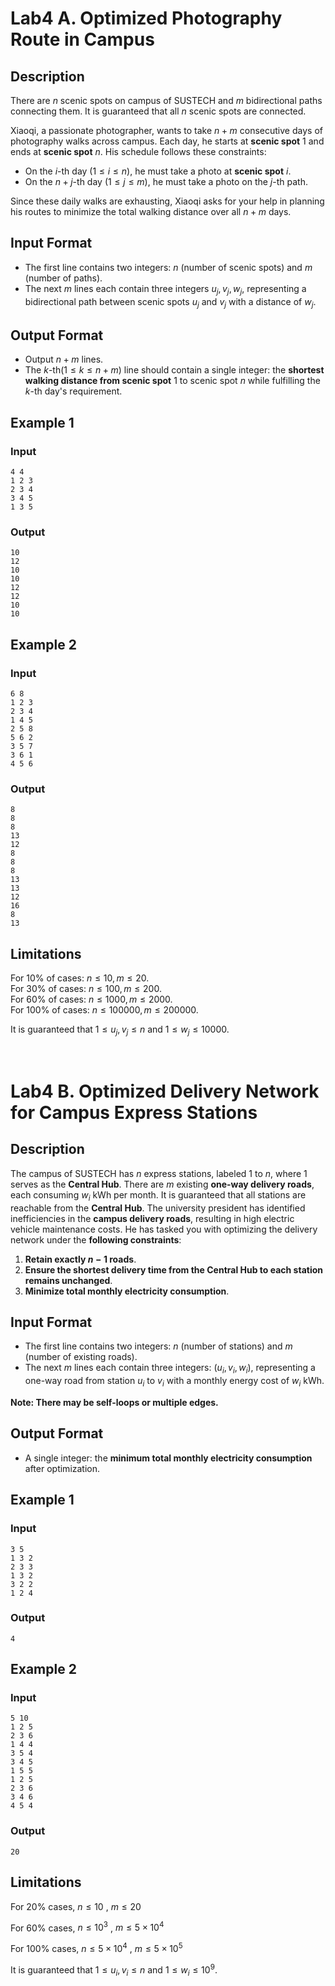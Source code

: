 # Lab4 A. Optimized Photography Route in Campus

## Description


There are $n$ scenic spots on campus of SUSTECH and $m$ bidirectional paths connecting them. It is guaranteed that all $n$ scenic spots are connected.

Xiaoqi, a passionate photographer, wants to take $n+m$ consecutive days of photography walks across campus. Each day, he starts at **scenic spot** $1$ and ends at **scenic spot** $n$. His schedule follows these constraints:

* On the $i$-th day ($1 \leq i \leq n$), he must take a photo at **scenic spot** $i$.
* On the $n+j$-th day ($1 \leq j \leq m$), he must take a photo on the $j$-th path.

Since these daily walks are exhausting, Xiaoqi asks for your help in planning his routes to minimize the total walking distance over all $n+m$ days.

## Input Format

* The first line contains two integers: $n$ (number of scenic spots) and $m$ (number of paths).
* The next $m$ lines each contain three integers $u_j, v_j, w_j$, representing a bidirectional path between scenic spots $u_j$ and $v_j$ with a distance of $w_j$.

## Output Format

* Output $n+m$ lines.
* The $k$-th($1 \leq k \leq n+m$) line should contain a single integer: the **shortest walking distance from scenic spot** $1$ to scenic spot $n$ while fulfilling the $k$-th day's requirement.

## Example 1

### Input

```
4 4
1 2 3
2 3 4
3 4 5
1 3 5
```

### Output

```
10
12
10
10
12
12
10
10
```

## Example 2

### Input

```
6 8 
1 2 3 
2 3 4
1 4 5
2 5 8
5 6 2
3 5 7 
3 6 1
4 5 6
```

### Output

```
8
8
8
13
12
8
8
8
13
13
12
16
8
13
```

## Limitations

For 10\% of cases: $n \leq 10, m \leq 20$.\
For 30\% of cases: $n \leq 100, m \leq 200$.\
For 60\% of cases: $n \leq 1000, m \leq 2000$.\
For 100\% of cases: $n \leq 100000, m \leq 200000$.

It is guaranteed that $1 \leq u_j, v_j \leq n$ and $1 \leq w_j \leq 10000$.

<br>

# Lab4 B. Optimized Delivery Network for Campus Express Stations

## Description

The campus of SUSTECH has $n$ express stations, labeled $1$ to $n$, where $1$ serves as the **Central Hub**. There are $m$ existing **one-way delivery roads**, each consuming $w_i$ kWh per month.  It is guaranteed that all stations are reachable from the **Central Hub**.
The university president has identified inefficiencies in the **campus delivery roads**, resulting in high electric vehicle maintenance costs.
He has tasked you with optimizing the delivery network under the **following constraints**:

1. **Retain exactly $n-1$ roads**.
2. **Ensure the shortest delivery time from the Central Hub to each station remains unchanged**.
3. **Minimize total monthly electricity consumption**.

## Input Format

* The first line contains two integers: $n$ (number of stations) and $m$ (number of existing roads).
* The next $m$ lines each contain three integers: $( u_i, v_i, w_i )$, representing a one-way road from station $u_i$ to $v_i$ with a monthly energy cost of $w_i$ kWh.

**Note: There may be self-loops or multiple edges.**

## **Output Format**

* A single integer: the **minimum total monthly electricity consumption** after optimization.

## Example 1

### Input

```
3 5
1 3 2
2 3 3
1 3 2
3 2 2
1 2 4
```

### Output

```
4
```

## Example 2

### Input

```
5 10
1 2 5
2 3 6
1 4 4
3 5 4
3 4 5
1 5 5
1 2 5
2 3 6
3 4 6
4 5 4
```

### Output

```
20
```

## Limitations

For 20\% cases, $n \leq 10$ , $m \leq 20$

For 60\% cases, $n \leq 10^3$ , $m \leq 5 \times 10^4$

For 100\% cases, $n \leq 5 \times 10^4$ , $m \leq 5 \times 10^5$

It is guaranteed that $1 \leq u_i, v_i \leq n$ and $1 \leq w_i \leq 10^9$.

